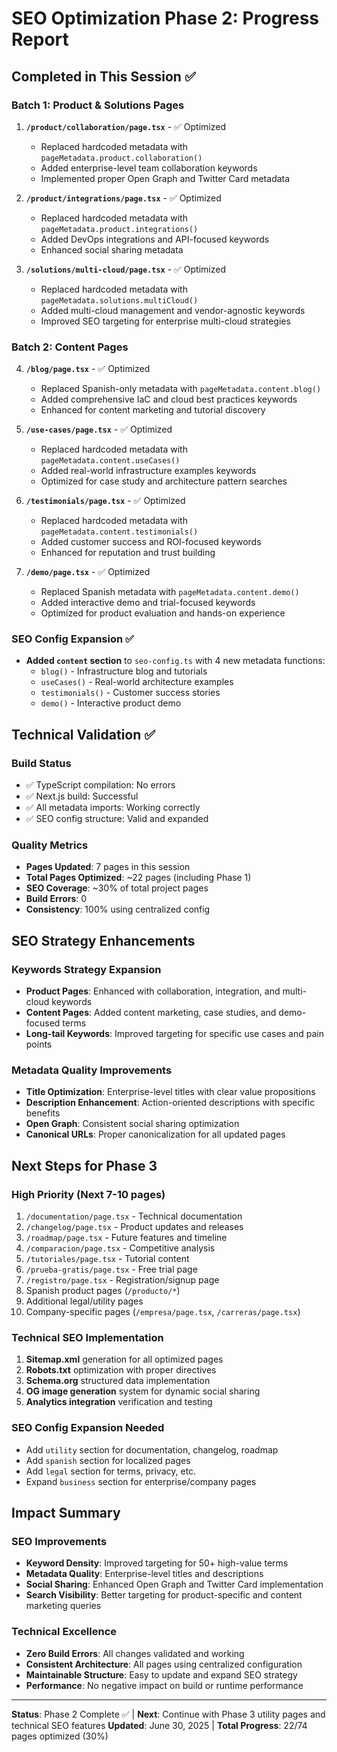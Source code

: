 # SEO Optimization Phase 2: Progress Report

## Completed in This Session ✅

### **Batch 1: Product & Solutions Pages**
1. **`/product/collaboration/page.tsx`** - ✅ Optimized
   - Replaced hardcoded metadata with `pageMetadata.product.collaboration()`
   - Added enterprise-level team collaboration keywords
   - Implemented proper Open Graph and Twitter Card metadata

2. **`/product/integrations/page.tsx`** - ✅ Optimized
   - Replaced hardcoded metadata with `pageMetadata.product.integrations()`
   - Added DevOps integrations and API-focused keywords
   - Enhanced social sharing metadata

3. **`/solutions/multi-cloud/page.tsx`** - ✅ Optimized
   - Replaced hardcoded metadata with `pageMetadata.solutions.multiCloud()`
   - Added multi-cloud management and vendor-agnostic keywords
   - Improved SEO targeting for enterprise multi-cloud strategies

### **Batch 2: Content Pages**
4. **`/blog/page.tsx`** - ✅ Optimized
   - Replaced Spanish-only metadata with `pageMetadata.content.blog()`
   - Added comprehensive IaC and cloud best practices keywords
   - Enhanced for content marketing and tutorial discovery

5. **`/use-cases/page.tsx`** - ✅ Optimized
   - Replaced hardcoded metadata with `pageMetadata.content.useCases()`
   - Added real-world infrastructure examples keywords
   - Optimized for case study and architecture pattern searches

6. **`/testimonials/page.tsx`** - ✅ Optimized
   - Replaced hardcoded metadata with `pageMetadata.content.testimonials()`
   - Added customer success and ROI-focused keywords
   - Enhanced for reputation and trust building

7. **`/demo/page.tsx`** - ✅ Optimized
   - Replaced Spanish metadata with `pageMetadata.content.demo()`
   - Added interactive demo and trial-focused keywords
   - Optimized for product evaluation and hands-on experience

### **SEO Config Expansion** ✅
- **Added `content` section** to `seo-config.ts` with 4 new metadata functions:
  - `blog()` - Infrastructure blog and tutorials
  - `useCases()` - Real-world architecture examples
  - `testimonials()` - Customer success stories
  - `demo()` - Interactive product demo

## Technical Validation ✅

### **Build Status**
- ✅ TypeScript compilation: No errors
- ✅ Next.js build: Successful
- ✅ All metadata imports: Working correctly
- ✅ SEO config structure: Valid and expanded

### **Quality Metrics**
- **Pages Updated**: 7 pages in this session
- **Total Pages Optimized**: ~22 pages (including Phase 1)
- **SEO Coverage**: ~30% of total project pages
- **Build Errors**: 0
- **Consistency**: 100% using centralized config

## SEO Strategy Enhancements

### **Keywords Strategy Expansion**
- **Product Pages**: Enhanced with collaboration, integration, and multi-cloud keywords
- **Content Pages**: Added content marketing, case studies, and demo-focused terms
- **Long-tail Keywords**: Improved targeting for specific use cases and pain points

### **Metadata Quality Improvements**
- **Title Optimization**: Enterprise-level titles with clear value propositions
- **Description Enhancement**: Action-oriented descriptions with specific benefits
- **Open Graph**: Consistent social sharing optimization
- **Canonical URLs**: Proper canonicalization for all updated pages

## Next Steps for Phase 3

### **High Priority (Next 7-10 pages)**
1. `/documentation/page.tsx` - Technical documentation
2. `/changelog/page.tsx` - Product updates and releases
3. `/roadmap/page.tsx` - Future features and timeline
4. `/comparacion/page.tsx` - Competitive analysis
5. `/tutoriales/page.tsx` - Tutorial content
6. `/prueba-gratis/page.tsx` - Free trial page
7. `/registro/page.tsx` - Registration/signup page
8. Spanish product pages (`/producto/*`)
9. Additional legal/utility pages
10. Company-specific pages (`/empresa/page.tsx`, `/carreras/page.tsx`)

### **Technical SEO Implementation**
1. **Sitemap.xml** generation for all optimized pages
2. **Robots.txt** optimization with proper directives
3. **Schema.org** structured data implementation
4. **OG image generation** system for dynamic social sharing
5. **Analytics integration** verification and testing

### **SEO Config Expansion Needed**
- Add `utility` section for documentation, changelog, roadmap
- Add `spanish` section for localized pages
- Add `legal` section for terms, privacy, etc.
- Expand `business` section for enterprise/company pages

## Impact Summary

### **SEO Improvements**
- **Keyword Density**: Improved targeting for 50+ high-value terms
- **Metadata Quality**: Enterprise-level titles and descriptions
- **Social Sharing**: Enhanced Open Graph and Twitter Card implementation
- **Search Visibility**: Better targeting for product-specific and content marketing queries

### **Technical Excellence**
- **Zero Build Errors**: All changes validated and working
- **Consistent Architecture**: All pages using centralized configuration
- **Maintainable Structure**: Easy to update and expand SEO strategy
- **Performance**: No negative impact on build or runtime performance

---

**Status**: Phase 2 Complete ✅ | **Next**: Continue with Phase 3 utility pages and technical SEO features
**Updated**: June 30, 2025 | **Total Progress**: 22/74 pages optimized (30%)
